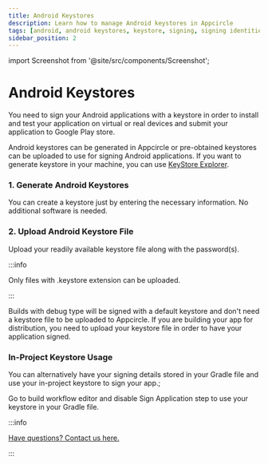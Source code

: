 ```yaml
---
title: Android Keystores
description: Learn how to manage Android keystores in Appcircle
tags: [android, android keystores, keystore, signing, signing identities]
sidebar_position: 2
---
```


import Screenshot from '@site/src/components/Screenshot';

# Android Keystores

You need to sign your Android applications with a keystore in order to install and test your application on virtual or real devices and submit your application to Google Play store.

Android keystores can be generated in Appcircle or pre-obtained keystores can be uploaded to use for signing Android applications. If you want to generate keystore in your machine, you can use [KeyStore Explorer](https://keystore-explorer.org).

<Screenshot url='https://cdn.appcircle.io/docs/assets/02-04-Android-Keystores.png' />

### 1. Generate Android Keystores

You can create a keystore just by entering the necessary information. No additional software is needed.

<Screenshot url='https://cdn.appcircle.io/docs/assets/02-05-Generate-Android-Keystores.png' />

### 2. Upload Android Keystore File

Upload your readily available keystore file along with the password(s).

:::info

Only files with .keystore extension can be uploaded.

:::

<Screenshot url='https://cdn.appcircle.io/docs/assets/02-06-Upload-Android-Keystores.png' />

Builds with debug type will be signed with a default keystore and don't need a keystore file to be uploaded to Appcircle. If you are building your app for distribution, you need to upload your keystore file in order to have your application signed.

### In-Project Keystore Usage

You can alternatively have your signing details stored in your Gradle file and use your in-project keystore to sign your app.;

Go to build workflow editor and disable Sign Application step to use your keystore in your Gradle file.

:::info

[Have questions? Contact us here.](https://appcircle.io/support/)

:::

